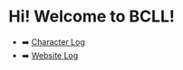 # **Hi! Welcome to BCLL!**

- ➡️ [Character Log](/logs/readme.md)
- ➡️ [Website Log](/update/readme.md)